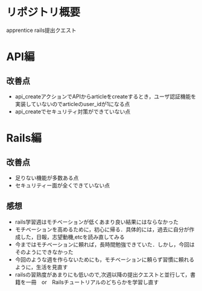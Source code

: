 # リポジトリ概要
apprentice rails提出クエスト

# API編
## 改善点
* api_createアクションでAPIからarticleをcreateするとき，ユーザ認証機能を実装していないのでarticleのuser_idが1になる点
* api_createでセキュリティ対策ができていない点

# Rails編
## 改善点
* 足りない機能が多数ある点
* セキュリティー面が全くできていない点

## 感想
* rails学習週はモチベーションが低くあまり良い結果にはならなかった
* モチベーションを高めるために，初心に帰る．具体的には，過去に自分が作成した，日報，志望動機,etcを読み直してみる
* 今まではモチベーションに頼れば，長時間勉強できていた．しかし，今回はそのようにできなかった
* 今回のような週を作らないためにも，モチベーションに頼らず習慣に頼れるように，生活を見直す
* railsの習熟度があまりにも低いので,次週以降の提出クエストと並行して，書籍を一冊　or　Railsチュートリアルのどちらかを学習し直す